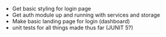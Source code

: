 - Get basic styling for login page
- Get auth module up and running with services and storage
- Make basic landing page for login (dashboard)
- unit tests for all things made thus far (JUNIT 5?)
